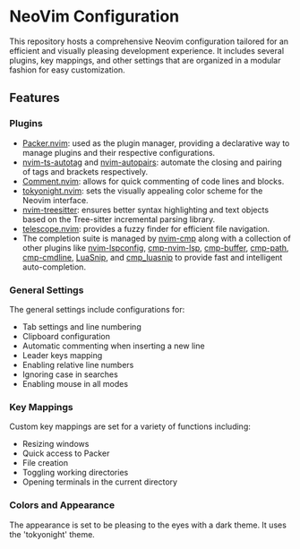 # NeoVim Configuration

This repository hosts a comprehensive Neovim configuration tailored for an efficient and visually pleasing development experience. It includes several plugins, key mappings, and other settings that are organized in a modular fashion for easy customization.

## Features

### Plugins
- [Packer.nvim](https://github.com/wbthomason/packer.nvim): used as the plugin manager, providing a declarative way to manage plugins and their respective configurations.
- [nvim-ts-autotag](https://github.com/windwp/nvim-ts-autotag) and [nvim-autopairs](https://github.com/windwp/nvim-autopairs): automate the closing and pairing of tags and brackets respectively.
- [Comment.nvim](https://github.com/numToStr/Comment.nvim): allows for quick commenting of code lines and blocks.
- [tokyonight.nvim](https://github.com/folke/tokyonight.nvim): sets the visually appealing color scheme for the Neovim interface.
- [nvim-treesitter](https://github.com/nvim-treesitter/nvim-treesitter): ensures better syntax highlighting and text objects based on the Tree-sitter incremental parsing library.
- [telescope.nvim](https://github.com/nvim-telescope/telescope.nvim): provides a fuzzy finder for efficient file navigation.
- The completion suite is managed by [nvim-cmp](https://github.com/hrsh7th/nvim-cmp) along with a collection of other plugins like [nvim-lspconfig](https://github.com/neovim/nvim-lspconfig), [cmp-nvim-lsp](https://github.com/hrsh7th/cmp-nvim-lsp), [cmp-buffer](https://github.com/hrsh7th/cmp-buffer), [cmp-path](https://github.com/hrsh7th/cmp-path), [cmp-cmdline](https://github.com/hrsh7th/cmp-cmdline), [LuaSnip](https://github.com/L3MON4D3/LuaSnip), and [cmp_luasnip](https://github.com/saadparwaiz1/cmp_luasnip) to provide fast and intelligent auto-completion.

### General Settings

The general settings include configurations for:
- Tab settings and line numbering
- Clipboard configuration
- Automatic commenting when inserting a new line
- Leader keys mapping
- Enabling relative line numbers
- Ignoring case in searches
- Enabling mouse in all modes

### Key Mappings

Custom key mappings are set for a variety of functions including:
- Resizing windows
- Quick access to Packer
- File creation
- Toggling working directories
- Opening terminals in the current directory

### Colors and Appearance

The appearance is set to be pleasing to the eyes with a dark theme. It uses the 'tokyonight' theme.
